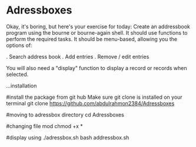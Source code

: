 # Adressboxes
Okay, it's boring, but here's your exercise for today:
Create an addressbook program using the bourne or bourne-again shell.
It should use functions to perform the required tasks. It should be menu-based, allowing you the options of:

   . Search address book
   . Add entries
   . Remove / edit entries

You will also need a "display" function to display a record or records when selected.




...installation

#install the package from git hub Make sure git clone is installed on your terminal
git clone https://github.com/abdulrahmon2384/Adressboxes

#moving to adressbox directory
cd Adressboxes

#changing file mod
chmod +x  *

#display using
./adressbox.sh
bash addressbox.sh
